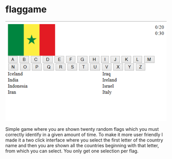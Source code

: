 flaggame
========
![Flag game screenshot](screenshot.png)

Simple game where you are shown twenty random flags which you must correctly identify in a given amount of time.
To make it more user friendly I made it a two click interface where you select the first letter of the country name and
then you are shown all the countries beginning with that letter, from which you can select. You only get one selection per flag.
